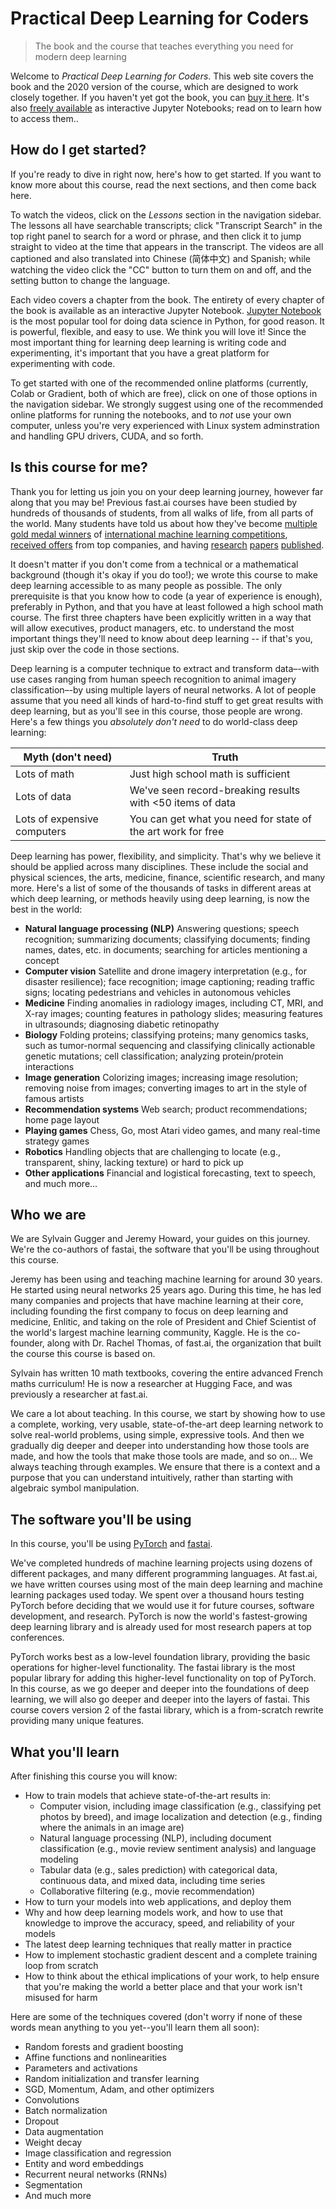 # Practical Deep Learning for Coders
> The book and the course that teaches everything you need for modern deep learning


Welcome to *Practical Deep Learning for Coders*. This web site covers the book and the 2020 version of the course, which are designed to work closely together. If you haven't yet got the book, you can [buy it here](https://www.amazon.com/Deep-Learning-Coders-fastai-PyTorch/dp/1492045527). It's also [freely available](https://github.com/fastai/fastbook) as interactive Jupyter Notebooks; read on to learn how to access them..

## How do I get started?

If you're ready to dive in right now, here's how to get started. If you want to know more about this course, read the next sections, and then come back here.

To watch the videos, click on the *Lessons* section in the navigation sidebar. The lessons all have searchable transcripts; click "Transcript Search" in the top right panel to search for a word or phrase, and then click it to jump straight to video at the time that appears in the transcript. The videos are all captioned and also translated into Chinese (简体中文) and Spanish; while watching the video click the "CC" button to turn them on and off, and the setting button to change the language.

Each video covers a chapter from the book. The entirety of every chapter of the book is available as an interactive Jupyter Notebook. [Jupyter Notebook](https://jupyter.org/) is the most popular tool for doing data science in Python, for good reason. It is powerful, flexible, and easy to use. We think you will love it! Since the most important thing for learning deep learning is writing code and experimenting, it's important that you have a great platform for experimenting with code.

To get started with one of the recommended online platforms (currently, Colab or Gradient, both of which are free), click on one of those options in the navigation sidebar. We strongly suggest using one of the recommended online platforms for running the notebooks, and to *not* use your own computer, unless you're very experienced with Linux system adminstration and handling GPU drivers, CUDA, and so forth.

## Is this course for me?

Thank you for letting us join you on your deep learning journey, however far along that you may be! Previous fast.ai courses have been studied by hundreds of thousands of students, from all walks of life, from all parts of the world. Many students have told us about how they've become [multiple gold medal winners](https://forums.fast.ai/t/my-first-gold-medal/54237) of [international machine learning competitions](https://towardsdatascience.com/my-3-year-journey-from-zero-python-to-deep-learning-competition-master-6605c188eec7), [received offers](https://forums.fast.ai/t/how-has-your-journey-been-so-far-learners/6480/2) from top companies, and having [research](https://ui.adsabs.harvard.edu/abs/2020EGUGA..2221465A/abstract) [papers](http://www.ieomsociety.org/ieom2020/papers/37.pdf) [published](https://pubs.rsna.org/doi/abs/10.1148/ryai.2019190113?journalCode=ai).

It doesn't matter if you don't come from a technical or a mathematical background (though it's okay if you do too!); we wrote this course to make deep learning accessible to as many people as possible. The only prerequisite is that you know how to code (a year of experience is enough), preferably in Python, and that you have at least followed a high school math course. The first three chapters have been explicitly written in a way that will allow executives, product managers, etc. to understand the most important things they'll need to know about deep learning -- if that's you, just skip over the code in those sections.

Deep learning is a computer technique to extract and transform data–-with use cases ranging from human speech recognition to animal imagery classification–-by using multiple layers of neural networks. A lot of people assume that you need all kinds of hard-to-find stuff to get great results with deep learning, but as you'll see in this course, those people are wrong. Here's a few things you *absolutely don't need* to do world-class deep learning:

| Myth (don't need) | Truth
|---|---|
| Lots of math | Just high school math is sufficient
| Lots of data | We've seen record-breaking results with <50 items of data
| Lots of expensive computers | You can get what you need for state of the art work for free

Deep learning has power, flexibility, and simplicity. That's why we believe it should be applied across many disciplines. These include the social and physical sciences, the arts, medicine, finance, scientific research, and many more. Here's a list of some of the thousands of tasks in different areas at which deep learning, or methods heavily using deep learning, is now the best in the world:

- **Natural language processing (NLP)** Answering questions; speech recognition; summarizing documents; classifying documents; finding names, dates, etc. in documents; searching for articles mentioning a concept
- **Computer vision** Satellite and drone imagery interpretation (e.g., for disaster resilience); face recognition; image captioning; reading traffic signs; locating pedestrians and vehicles in autonomous vehicles
- **Medicine** Finding anomalies in radiology images, including CT, MRI, and X-ray images; counting features in pathology slides; measuring features in ultrasounds; diagnosing diabetic retinopathy
- **Biology** Folding proteins; classifying proteins; many genomics tasks, such as tumor-normal sequencing and classifying clinically actionable genetic mutations; cell classification; analyzing protein/protein interactions
- **Image generation** Colorizing images; increasing image resolution; removing noise from images; converting images to art in the style of famous artists
- **Recommendation systems** Web search; product recommendations; home page layout
- **Playing games** Chess, Go, most Atari video games, and many real-time strategy games
- **Robotics** Handling objects that are challenging to locate (e.g., transparent, shiny, lacking texture) or hard to pick up
- **Other applications** Financial and logistical forecasting, text to speech, and much more...

## Who we are

We are Sylvain Gugger and Jeremy Howard, your guides on this journey. We're the co-authors of fastai, the software that you'll be using throughout this course.

Jeremy has been using and teaching machine learning for around 30 years. He started using neural networks 25 years ago. During this time, he has led many companies and projects that have machine learning at their core, including founding the first company to focus on deep learning and medicine, Enlitic, and taking on the role of President and Chief Scientist of the world's largest machine learning community, Kaggle. He is the co-founder, along with Dr. Rachel Thomas, of fast.ai, the organization that built the course this course is based on.

Sylvain has written 10 math textbooks, covering the entire advanced French maths curriculum! He is now a researcher at Hugging Face, and was previously a researcher at fast.ai.

We care a lot about teaching. In this course, we start by showing how to use a complete, working, very usable, state-of-the-art deep learning network to solve real-world problems, using simple, expressive tools. And then we gradually dig deeper and deeper into understanding how those tools are made, and how the tools that make those tools are made, and so on… We always teaching through examples. We ensure that there is a context and a purpose that you can understand intuitively, rather than starting with algebraic symbol manipulation.

## The software you'll be using

In this course, you'll be using [PyTorch](https://pytorch.org/) and [fastai](https://docs.fast.ai).

We've completed hundreds of machine learning projects using dozens of different packages, and many different programming languages. At fast.ai, we have written courses using most of the main deep learning and machine learning packages used today. We spent over a thousand hours testing PyTorch before deciding that we would use it for future courses, software development, and research. PyTorch is now the world's fastest-growing deep learning library and is already used for most research papers at top conferences.

PyTorch works best as a low-level foundation library, providing the basic operations for higher-level functionality. The fastai library is the most popular library for adding this higher-level functionality on top of PyTorch. In this course, as we go deeper and deeper into the foundations of deep learning, we will also go deeper and deeper into the layers of fastai. This course covers version 2 of the fastai library, which is a from-scratch rewrite providing many unique features.

## What you'll learn

After finishing this course you will know:

- How to train models that achieve state-of-the-art results in:
  - Computer vision, including image classification (e.g., classifying pet photos by breed), and image localization and detection (e.g., finding where the animals in an image are)
  - Natural language processing (NLP), including document classification (e.g., movie review sentiment analysis) and language modeling
  - Tabular data (e.g., sales prediction) with categorical data, continuous data, and mixed data, including time series
  - Collaborative filtering (e.g., movie recommendation)
- How to turn your models into web applications, and deploy them
- Why and how deep learning models work, and how to use that knowledge to improve the accuracy, speed, and reliability of your models
- The latest deep learning techniques that really matter in practice
- How to implement stochastic gradient descent and a complete training loop from scratch
- How to think about the ethical implications of your work, to help ensure that you're making the world a better place and that your work isn't misused for harm

Here are some of the techniques covered (don't worry if none of these words mean anything to you yet--you'll learn them all soon): 

- Random forests and gradient boosting
- Affine functions and nonlinearities
- Parameters and activations
- Random initialization and transfer learning
- SGD, Momentum, Adam, and other optimizers
- Convolutions
- Batch normalization
- Dropout
- Data augmentation
- Weight decay
- Image classification and regression
- Entity and word embeddings
- Recurrent neural networks (RNNs)
- Segmentation
- And much more
